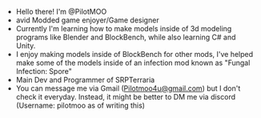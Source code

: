 -  Hello there! I'm @PilotMOO
- avid Modded game enjoyer/Game designer
- Currently I'm learning how to make models inside of 3d modeling programs like Blender and BlockBench, while also learning C# and Unity.
- I enjoy making models inside of BlockBench for other mods, I've helped make some of the models inside of an infection mod known as "Fungal Infection: Spore"
- Main Dev and Programmer of SRPTerraria
- You can message me via Gmail (Pilotmoo4u@gmail.com) but I don't check it everyday. Instead, it might be better to DM me via discord (Username: pilotmoo as of writing this)
